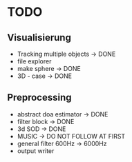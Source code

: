 # TODO

## Visualisierung
* Tracking multiple objects -> DONE
* file explorer
* make sphere -> DONE
* 3D - case -> DONE


## Preprocessing
* abstract doa estimator -> DONE
* filter block  -> DONE
* 3d SOD        -> DONE
* MUSIC         -> DO NOT FOLLOW AT FIRST
* general filter 600Hz -> 6000Hz 
* output writer 